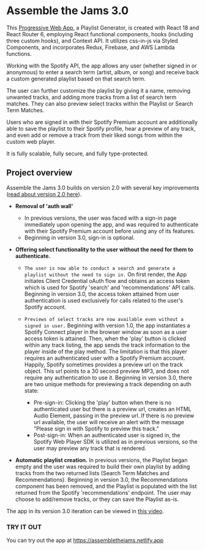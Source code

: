 # Assemble the Jams 3.0

This [Progressive Web App](https://developer.mozilla.org/en-US/docs/Web/Progressive_web_apps/Introduction), a Playlist Generator, is created with React 18 and React Router 6, employing React functional components, hooks (including three custom hooks), and Context API.  It utilizes css-in-js via Styled Components, and incorporates Redux, Firebase, and AWS Lambda functions.

Working with the Spotify API, the app allows any user (whether signed in or anonymous) to enter a search term (artist, album, or song) and receive back a custom generated playlist based on that search term. 

The user can further customize the playlist by giving it a name, removing unwanted tracks, and adding more tracks from a list of search term matches. They can also preview select tracks within the Playlist or Search Term Matches. 

Users who are signed in with their Spotify Premium account are additionally able to save the playlist to their Spotify profile, hear a preview of any track, and even add or remove a track from their liked songs from within the custom web player.

It is fully scalable, fully secure, and fully type-protected.

## Project overview

Assemble the Jams 3.0 builds on version 2.0 with several key improvements ([read about version 2.0 here](https://github.com/sds-smith/assemble_the_jams_2/blob/master/README.md)).  

  * **Removal of 'auth wall'** 
    * In previous versions, the user was faced with a sign-in page immediately upon opening the app, and was required to authenticate with their Spotify Premium account before using any of its features. 
    * Beginning in version 3.0, sign-in is optional.

  * **Offering select functionality to the user without the need for them to authenticate.**

    * `The user is now able to conduct a search and generate a playlist without the need to sign in.` On first render, the App initiates Client Credential oAuth flow and obtains an access token which is used for Spotify 'search' and 'recommendations' API calls. Beginning in version 3.0, the access token attained from user authentication is used exclusively for calls related to the user's Spotify account. 

    * `Previews of select tracks are now available even without a signed in user.` Beginning with version 1.0, the app instantiates a Spotify Connect player in the browser window as soon as a user access token is attained. Then, when the 'play' button is clicked within any track listing, the app sends the track information to the player inside of the play method. The limitation is that this player requires an authenticated user with a Spotify Premium account.  Happily, Spotify sometimes provides a preview url on the track object. This url points to a 30 second preview MP3, and does not require any authentication to use it. Beginning in version 3.0, there are two unique methods for previewing a track depending on auth state:
      * Pre-sign-in:   Clicking the 'play' button when there is no authenticated user but there is a preview url, creates an HTML Audio Element, passing in the preview url. If there is no preview url available, the user will receive an alert with the message "Please sign in with Spotify to preview this track."
      * Post-sign-in:  When an authenticated user is signed in, the Spotify Web Player SDK is utilized as in previous versions, so the user may preview any track that is rendered.
      
  * **Automatic playlist creation.**  In previous versions, the Playlist began empty and the user was required to build their own playlist by adding tracks from the two returned lists (Search Term Matches and Recommendations).  Beginning in version 3.0, the Recommendations component has been removed, and the Playlist is populated with the list returned from the Spotify 'recommendations' endpoint. The user may choose to add/remove tracks, or they can save the Playlist as-is.

The app in its version 3.0 iteration can be viewed in [this video](https://youtu.be/vI-VfJhfXq4).

### TRY IT OUT

You can try out the app at https://assemblethejams.netlify.app


